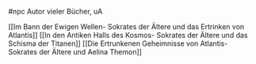 #npc 
Autor vieler Bücher, uA

[[Im Bann der Ewigen Wellen- Sokrates der Ältere und das Ertrinken von Atlantis]]
[[In den Antiken Halls des Kosmos- Sokrates der Ältere und das Schisma der Titanen]]
[[Die Ertrunkenen Geheimnisse von Atlantis- Sokrates der Ältere und Aelina Themon]]

